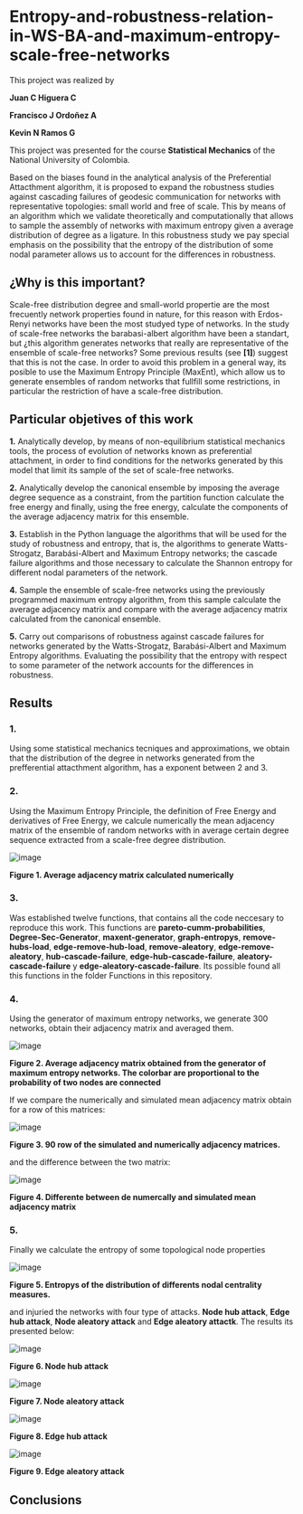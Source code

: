 # Entropy-and-robustness-relation-in-WS-BA-and-maximum-entropy-scale-free-networks
This project was realized by 

**Juan C Higuera C** 

**Francisco J Ordoñez A** 

**Kevin N Ramos G**

This project was presented for the course **Statistical Mechanics** of the National University of Colombia.

Based on the biases found in the analytical analysis of the Preferential Attacthment algorithm, it is proposed to expand the robustness studies against cascading failures of geodesic communication for networks with representative topologies: small world and free of scale. This by means of an algorithm which we validate theoretically and computationally that allows to sample the assembly of networks with maximum entropy given a average distribution of degree as a ligature. In this robustness study we pay special emphasis on the possibility that the entropy of the distribution of some nodal parameter allows us to account for the differences in robustness. 

## ¿Why is this important?

Scale-free distribution degree and small-world propertie are the most frecuently network properties found in nature, for this reason with Erdos-Renyi networks have been the most studyed type of networks. In the study of scale-free networks the barabasi-albert algorithm have been a standart, but ¿this algorithm generates networks that really are representative of the ensemble of scale-free networks? Some previous results (see **[1]**) suggest that this is not the case. In order to avoid this problem in a general way, its posible to use the Maximum Entropy Principle (MaxEnt), which allow us to generate ensembles of random networks that fullfill some restrictions, in particular the restriction of have a scale-free distribution. 

## Particular objetives of this work

**1.** Analytically develop, by means of non-equilibrium statistical mechanics tools, the process of evolution of networks known as preferential attachment, in order to find conditions for the networks generated by this model that limit its sample of the set of scale-free networks.

**2.** Analytically develop the canonical ensemble by imposing the average degree sequence as a constraint, from the partition function calculate the free energy and finally, using the free energy, calculate the components of the average adjacency matrix for this ensemble.

**3.** Establish in the Python language the algorithms that will be used for the study of robustness and entropy, that is, the algorithms to generate Watts-Strogatz, Barabási-Albert and Maximum Entropy networks; the cascade failure algorithms and those necessary to calculate the Shannon entropy for different nodal parameters of the network.

**4.** Sample the ensemble of scale-free networks using the previously programmed maximum entropy algorithm, from this sample calculate the average adjacency matrix and compare with the average adjacency matrix calculated from the canonical ensemble.

**5.** Carry out comparisons of robustness against cascade failures for networks generated by the Watts-Strogatz, Barabási-Albert and Maximum Entropy algorithms. Evaluating the possibility that the entropy with respect to some parameter of the network accounts for the differences in robustness.

## Results

### 1.

Using some statistical mechanics tecniques and approximations, we obtain that the distribution of the degree in networks generated from the prefferential attacthment algorithm, has a exponent between 2 and 3. 

### 2.
Using the Maximum Entropy Principle, the definition of Free Energy and derivatives of Free Energy, we calcule numerically the mean adjacency matrix of the ensemble of random networks with in average certain degree sequence extracted from a scale-free degree distribution. 

![image](https://github.com/JuanHigueraC/Entropy-and-robustness-relation-in-WS-BA-and-maximum-entropy-scale-free-networks/blob/31dd5ddea921bea2fb8f7d8360670945e02a242a/Images/numerical%20adjacency%20matrix.PNG)

**Figure 1. Average adjacency matrix calculated numerically**

### 3.
Was established twelve functions, that contains all the code neccesary to reproduce this work. This functions are **pareto-cumm-probabilities**, **Degree-Sec-Generator**, **maxent-generator**, **graph-entropys**, **remove-hubs-load**, **edge-remove-hub-load**, **remove-aleatory**, **edge-remove-aleatory**, **hub-cascade-failure**, **edge-hub-cascade-failure**, **aleatory-cascade-failure** y **edge-aleatory-cascade-failure**. Its possible found all this functions in the folder Functions in this repository.

### 4.
Using the generator of maximum entropy networks, we generate 300 networks, obtain their adjacency matrix and averaged them.

![image](https://github.com/JuanHigueraC/Entropy-and-robustness-relation-in-WS-BA-and-maximum-entropy-scale-free-networks/blob/109ad1e702f315d609c2efa9462cc11b620f33ae/Images/Simulated%20adjacency%20matrix.PNG)

**Figure 2. Average adjacency matrix obtained from the generator of maximum entropy networks. The colorbar are proportional to the probability of two nodes are connected**

If we compare the numerically and simulated mean adjacency matrix obtain for a row of this matrices:

![image](https://github.com/JuanHigueraC/Entropy-and-robustness-relation-in-WS-BA-and-maximum-entropy-scale-free-networks/blob/109ad1e702f315d609c2efa9462cc11b620f33ae/Images/difference%20row.PNG)

**Figure 3. 90 row of the simulated and numerically adjacency matrices.**

and the difference between the two matrix:

![image](https://github.com/JuanHigueraC/Entropy-and-robustness-relation-in-WS-BA-and-maximum-entropy-scale-free-networks/blob/109ad1e702f315d609c2efa9462cc11b620f33ae/Images/difference.PNG)

**Figure 4. Differente between de numercally and simulated mean adjacency matrix**

### 5.
Finally we calculate the entropy of some topological node properties

![image](https://github.com/JuanHigueraC/Entropy-and-robustness-relation-in-WS-BA-and-maximum-entropy-scale-free-networks/blob/f713e94762bfd34416885da9b0818dc663fe239a/Images/entropys.PNG)

**Figure 5. Entropys of the distribution of differents nodal centrality measures.**

and injuried the networks with four type of attacks. **Node hub attack**, **Edge hub attack**, **Node aleatory attack** and **Edge aleatory attactk**.
The results its presented below:

![image](https://github.com/JuanHigueraC/Entropy-and-robustness-relation-in-WS-BA-and-maximum-entropy-scale-free-networks/blob/f713e94762bfd34416885da9b0818dc663fe239a/Images/non%20random%20node%20attack.PNG)

**Figure 6. Node hub attack**

![image](https://github.com/JuanHigueraC/Entropy-and-robustness-relation-in-WS-BA-and-maximum-entropy-scale-free-networks/blob/f713e94762bfd34416885da9b0818dc663fe239a/Images/random%20node%20attack.PNG)

**Figure 7. Node aleatory attack**

![image](https://github.com/JuanHigueraC/Entropy-and-robustness-relation-in-WS-BA-and-maximum-entropy-scale-free-networks/blob/f713e94762bfd34416885da9b0818dc663fe239a/Images/non%20randmo%20edge%20attack.PNG)

**Figure 8. Edge hub attack**

![image](https://github.com/JuanHigueraC/Entropy-and-robustness-relation-in-WS-BA-and-maximum-entropy-scale-free-networks/blob/f713e94762bfd34416885da9b0818dc663fe239a/Images/random%20edge%20attack.PNG)

**Figure 9. Edge aleatory attack**

## Conclusions





